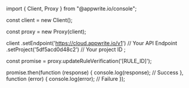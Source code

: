 import { Client, Proxy } from "@appwrite.io/console";

const client = new Client();

const proxy = new Proxy(client);

client
    .setEndpoint('https://cloud.appwrite.io/v1') // Your API Endpoint
    .setProject('5df5acd0d48c2') // Your project ID
;

const promise = proxy.updateRuleVerification('[RULE_ID]');

promise.then(function (response) {
    console.log(response); // Success
}, function (error) {
    console.log(error); // Failure
});